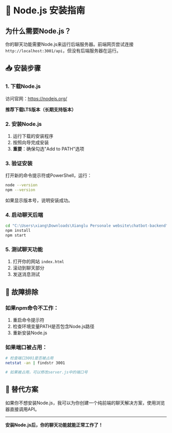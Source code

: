 # 🚀 Node.js 安装指南

## 为什么需要Node.js？

你的聊天功能需要Node.js来运行后端服务器。前端网页尝试连接`http://localhost:3001/api`，但没有后端服务器在运行。

## 📥 安装步骤

### 1. 下载Node.js
访问官网：https://nodejs.org/

**推荐下载LTS版本（长期支持版本）**

### 2. 安装Node.js
1. 运行下载的安装程序
2. 按照向导完成安装
3. **重要**：确保勾选"Add to PATH"选项

### 3. 验证安装
打开新的命令提示符或PowerShell，运行：
```bash
node --version
npm --version
```

如果显示版本号，说明安装成功。

### 4. 启动聊天后端
```bash
cd "C:\Users\xiang\Downloads\Xianglu Personale website\chatbot-backend"
npm install
npm start
```

### 5. 测试聊天功能
1. 打开你的网站 `index.html`
2. 滚动到聊天部分
3. 发送消息测试

## 🔧 故障排除

### 如果npm命令不工作：
1. 重启命令提示符
2. 检查环境变量PATH是否包含Node.js路径
3. 重新安装Node.js

### 如果端口被占用：
```bash
# 检查端口3001是否被占用
netstat -an | findstr 3001

# 如果被占用，可以修改server.js中的端口号
```

## 📱 替代方案

如果你不想安装Node.js，我可以为你创建一个纯前端的聊天解决方案，使用浏览器直接调用API。

---

**安装Node.js后，你的聊天功能就能正常工作了！**
